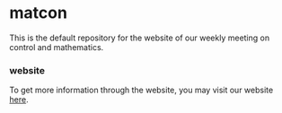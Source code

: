 # matcon
This is the default repository for the website of our weekly meeting on control and mathematics.

### website
To get more information through the website, you may visit our website [here](https://mohdbilal.github.io/matcon/control.html).
